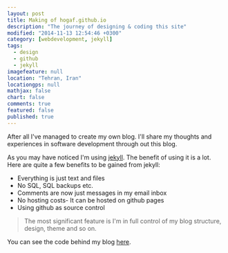 ```yaml
---
layout: post
title: Making of hogaf.github.io
description: "The journey of designing & coding this site"
modified: "2014-11-13 12:54:46 +0300"
category: [webdevelopment, jekyll]
tags: 
  - design
  - github
  - jekyll
imagefeature: null
location: "Tehran, Iran"
locationgps: null
mathjax: false
chart: false
comments: true
featured: false
published: true
---
```


After all I've managed to create my own blog. I'll share my thoughts and experiences in software development through out this blog.

As you may have noticed I'm using [jekyll](http://jekyllrb.com/).  The benefit of using it is a lot. 
Here are quite a few benefits to be gained from jekyll:

 - Everything is just text and files
 - No SQL, SQL backups etc.
 - Comments are now just messages in my email inbox
 - No hosting costs- It can be hosted on github pages
 - Using github as source control

>The most significant feature is I'm in full control of my blog structure, design, theme and so on.

You can see the code behind my blog [here](https://github.com/hogaf/hogaf.github.io).
